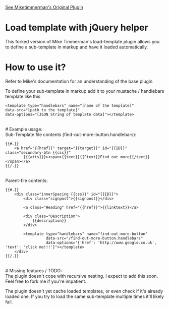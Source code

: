 [See Miketimmerman's Original Plugin](https://github.com/miketimmerman/load-template)

# Load template with jQuery helper
This forked version of Mike Timmerman's load-template plugin allows you to define a sub-template in markup and have it loaded automatically.


# How to use it?
Refer to Mike's documentation for an understanding of the base plugin

To define your sub-template in markup add it to your mustache / handlebars template like this

    <template type="handlebars" name="[name of the template]"
    data-src="[path to the template]"
    data-options="[JSON String of template data]"></template>
    
<br/>
# Example usage:
<br/>
Sub-Template file contents (find-out-more-button.handlebars):

    {{#.}}
        <a href="{{href}}" target="{{target}}" id="{{ID}}" class="secondary-btn {{css}}"
            {{{atts}}}><span>{{text}}{{^text}}Find out more{{/text}}</span></a>
    {{/.}}
    

<br/>
Parent-file contents:

    {{#.}}
        <div class="innerSpacing {{css}}" id="{{ID}}">
            <div class="signpost">{{signpost}}</div>
            
            <a class="Heading" href="{{href}}">{{linktext}}</a>
            
            <div class="Description">
                {{description}}
            </div>
            
            <template type="handlebars" name="find-out-more-button"
                      data-src="/find-out-more-button.handlebars"
                      data-options="{'href': 'http://www.google.co.uk', 'text': 'click me!!!'}"></template>
        </div>
    {{/.}}

<br/>
# Missing features / TODO:
<br/>
The plugin doesn't cope with recursive nesting. I expect to add this soon. Feel free to fork me if you're impatient.

The plugin doesn't yet cache loaded templates, or even check if it's already loaded one. If you try to load the same sub-template multiple times it'll likely fail.
